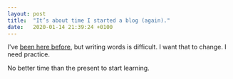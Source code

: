 ```yaml
---
layout: post
title:  "It’s about time I started a blog (again)."
date:   2020-01-14 21:39:24 +0100
---
```

I've [been here before](https://lukasvermeer.wordpress.com/2010/05/04/its-about-time-i-started-a-blog/), but writing words is difficult. I want that to change. I need practice.

No better time than the present to start learning.
